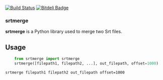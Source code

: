[![Build Status](https://travis-ci.org/wistful/srtmerge.png)](https://travis-ci.org/wistful/srtmerge)
[![Bitdeli Badge](https://d2weczhvl823v0.cloudfront.net/wistful/srtmerge/trend.png)](https://bitdeli.com/free "Bitdeli Badge")

### srtmerge

**srtmerge** is a Python library used to merge two Srt files.

## Usage
```python
    from srtmerge import srtmerge
    srtmerge([filepath1, filepath2, ...], out_filepath, offset=1000)
```

`srtmerge filepath1 filepath2 out_filepath offset=1000`
